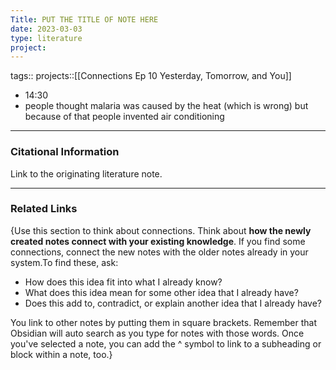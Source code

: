 ```yaml
---
Title: PUT THE TITLE OF NOTE HERE
date: 2023-03-03
type: literature
project:
---
```

tags:: 
projects::[[Connections Ep 10 Yesterday, Tomorrow, and You]]


-   14:30
- people thought malaria was caused by the heat (which is wrong) but because of that people invented air conditioning 

---
### Citational Information

Link to the originating literature note.

---

### Related Links

{Use this section to think about connections. Think about **how the newly created notes connect with your existing knowledge**. If you find some connections, connect the new notes with the older notes already in your system.To find these, ask:

-   How does this idea fit into what I already know?
-   What does this idea mean for some other idea that I already have?
-   Does this add to, contradict, or explain another idea that I already have?

You link to other notes by putting them in square brackets. Remember that Obsidian will auto search as you type for notes with those words. Once you've selected a note, you can add the ^ symbol to link to a subheading or block within a note, too.}